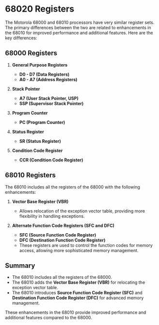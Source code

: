 # 68020 Registers

The Motorola 68000 and 68010 processors have very similar register sets. The primary differences between the two are related to enhancements in the 68010 for improved performance and additional features. Here are the key differences:

## 68000 Registers

1. **General Purpose Registers**
    - **D0 - D7 (Data Registers)**
    - **A0 - A7 (Address Registers)**

2. **Stack Pointer**
    - **A7 (User Stack Pointer, USP)**
    - **SSP (Supervisor Stack Pointer)**

3. **Program Counter**
    - **PC (Program Counter)**

4. **Status Register**
    - **SR (Status Register)**

5. **Condition Code Register**
    - **CCR (Condition Code Register)**

## 68010 Registers

The 68010 includes all the registers of the 68000 with the following enhancements:

1. **Vector Base Register (VBR)**
    - Allows relocation of the exception vector table, providing more flexibility in handling exceptions.

2. **Alternate Function Code Registers (SFC and DFC)**
    - **SFC (Source Function Code Register)**
    - **DFC (Destination Function Code Register)**
    - These registers are used to control the function codes for memory access, allowing more sophisticated memory management.

## Summary

- The 68010 includes all the registers of the 68000.
- The 68010 adds the **Vector Base Register (VBR)** for relocating the exception vector table.
- The 68010 introduces **Source Function Code Register (SFC)** and **Destination Function Code Register (DFC)** for advanced memory management.

These enhancements in the 68010 provide improved performance and additional features compared to the 68000.